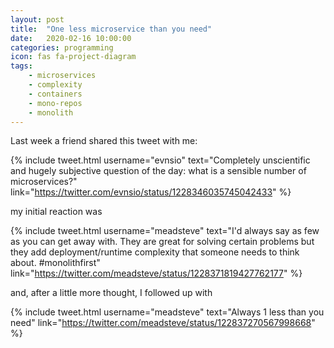 ```yaml
---
layout: post
title:  "One less microservice than you need"
date:   2020-02-16 10:00:00
categories: programming
icon: fas fa-project-diagram
tags:
    - microservices
    - complexity
    - containers
    - mono-repos
    - monolith
---
```


Last week a friend shared this tweet with me:

{% include tweet.html 
    username="evnsio" 
    text="Completely unscientific and hugely subjective question of the day: what is a sensible number of microservices?" 
    link="https://twitter.com/evnsio/status/1228346035745042433" 
%}

my initial reaction was

{% include tweet.html 
    username="meadsteve" 
    text="I'd always say as few as you can get away with. They are great for solving certain problems but they add deployment/runtime complexity that someone needs to think about. #monolithfirst" 
    link="https://twitter.com/meadsteve/status/1228371819427762177" 
%}

and, after a little more thought, I followed up with

{% include tweet.html 
    username="meadsteve" 
    text="Always 1 less than you need" 
    link="https://twitter.com/meadsteve/status/122837270567998668" 
%}